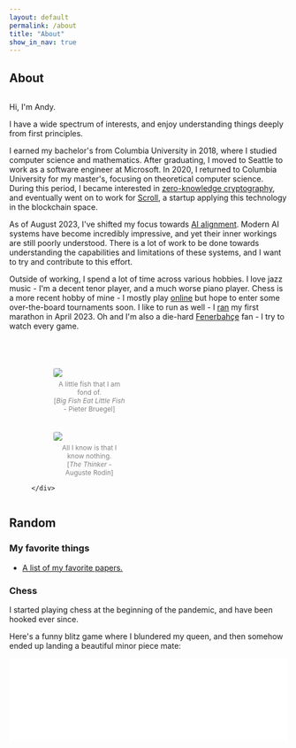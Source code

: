 ```yaml
---
layout: default
permalink: /about
title: "About"
show_in_nav: true
---
```

## About

<div>
  <div style="display: flex; flex-wrap: wrap;">
    <div style="flex: 1; min-width: 60%;">
      <p>
        Hi, I'm Andy.
      </p>
      <p>
        I have a wide spectrum of interests, and enjoy understanding things deeply from first principles.
      </p>
      <p>
        I earned my bachelor's from Columbia University in 2018, where I studied computer science and mathematics.
        After graduating, I moved to Seattle to work as a software engineer at Microsoft.
        In 2020, I returned to Columbia University for my master's, focusing on theoretical computer science.
        During this period, I became interested in <a href="https://en.wikipedia.org/wiki/Zero-knowledge_proof">zero-knowledge cryptography</a>, and eventually went on to work for <a href="https://scroll.io">Scroll</a>, a startup applying this technology in the blockchain space.</p>
      <p>
        As of August 2023, I've shifted my focus towards <a href="https://en.wikipedia.org/wiki/AI_alignment">AI alignment</a>.
        Modern AI systems have become incredibly impressive, and yet their inner workings are still poorly understood.
        There is a lot of work to be done towards understanding the capabilities and limitations of these systems, and I want to try and contribute to this effort.
      </p>
      <p>
        Outside of working, I spend a lot of time across various hobbies.
        I love jazz music - I'm a decent tenor player, and a much worse piano player.
        Chess is a more recent hobby of mine - I mostly play <a href="https://www.chess.com/member/andyrdt">online</a> but hope to enter some over-the-board tournaments soon.
        I like to run as well - I <a href="https://results.svetiming.com/Big-Sur/events/2023/Big-Sur-International-Marathon/3156/entrant/share">ran</a> my first marathon in April 2023.
        Oh and I'm also a die-hard <a href="https://en.wikipedia.org/wiki/Fenerbah%C3%A7e_S.K._(football)">Fenerbahçe</a> fan - I try to watch every game.
      </p>
    </div>
    <div style="max-width: 210px; margin-left: 40px; margin-top: 40px; flex-basis: content">
      <figure>
        <img  src="../../../images/about/littlefish.jpg" style="border-radius: 3px;">
        <figcaption style="font-size: 12px; color: grey; text-align: center; padding-top: 5px;">A little fish that I am fond of.<br>[<i>Big Fish Eat Little Fish</i> - Pieter Bruegel]</figcaption>
      </figure>
      <figure style="padding-top: 20px;">
        <img  src="../../../images/about/thinker.jpeg" style="border-radius: 3px;"/>
        <figcaption style="font-size: 12px; color: grey; text-align: center; padding-top: 5px;">All I know is that I know nothing.<br>[<i>The Thinker</i> - Auguste Rodin]</figcaption>
      </figure>

    </div>
  </div>
</div>

## Random

### My favorite things

- [A list of my favorite papers.](/favorites/papers)

### Chess

I started playing chess at the beginning of the pandemic, and have been hooked ever since.

Here's a funny blitz game where I blundered my queen, and then somehow ended up landing a beautiful minor piece mate:
<div class="iframe-container">
<iframe id="9323071" allowtransparency="true" frameborder="0" style="width:100%;border:none;" src="//www.chess.com/emboard?id=9323071"></iframe><script>window.addEventListener("message",e=>{e['data']&&"9323071"===e['data']['id']&&document.getElementById(`${e['data']['id']}`)&&(document.getElementById(`${e['data']['id']}`).style.height=`${e['data']['frameHeight']+30}px`)});</script>
</div>

<!-- This is the base Jekyll theme. You can find out more info about customizing your Jekyll theme, as well as basic Jekyll usage documentation at [jekyllrb.com](https://jekyllrb.com/)

You can find the source code for Minima at GitHub:
[jekyll][jekyll-organization] /
[minima](https://github.com/jekyll/minima)

You can find the source code for Jekyll at GitHub:
[jekyll][jekyll-organization] /
[jekyll](https://github.com/jekyll/jekyll)


[jekyll-organization]: https://github.com/jekyll -->
